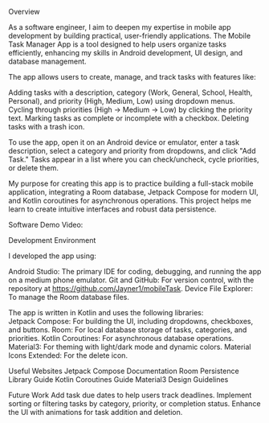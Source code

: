 Overview

As a software engineer, I aim to deepen my expertise in mobile app development by building practical, user-friendly applications. The Mobile Task Manager App is a tool designed to help users organize tasks efficiently, enhancing my skills in Android development, UI design, and database management.

The app allows users to create, manage, and track tasks with features like:

Adding tasks with a description, category (Work, General, School, Health, Personal), and priority (High, Medium, Low) using dropdown menus.
Cycling through priorities (High → Medium → Low) by clicking the priority text.
Marking tasks as complete or incomplete with a checkbox.
Deleting tasks with a trash icon. 

To use the app, open it on an Android device or emulator, enter a task description, select a category and priority from dropdowns, and click "Add Task." Tasks appear in a list where you can check/uncheck, cycle priorities, or delete them.

My purpose for creating this app is to practice building a full-stack mobile application, integrating a Room database, Jetpack Compose for modern UI, and Kotlin coroutines for asynchronous operations. This project helps me learn to create intuitive interfaces and robust data persistence.

Software Demo Video: 

Development Environment

I developed the app using:

Android Studio: The primary IDE for coding, debugging, and running the app on a medium phone emulator.
Git and GitHub: For version control, with the repository at https://github.com/Jayner1/mobileTask.
Device File Explorer: To manage the Room database files.

The app is written in Kotlin and uses the following libraries:  
Jetpack Compose: For building the UI, including dropdowns, checkboxes, and buttons.
Room: For local database storage of tasks, categories, and priorities.
Kotlin Coroutines: For asynchronous database operations.
Material3: For theming with light/dark mode and dynamic colors.
Material Icons Extended: For the delete icon.

Useful Websites
Jetpack Compose Documentation
Room Persistence Library Guide
Kotlin Coroutines Guide
Material3 Design Guidelines

Future Work
Add task due dates to help users track deadlines.
Implement sorting or filtering tasks by category, priority, or completion status.
Enhance the UI with animations for task addition and deletion.